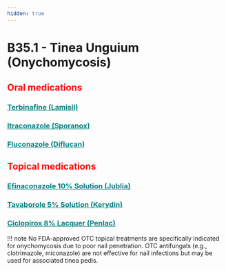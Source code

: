 ```yaml
---
hidden: true
---
```


# B35.1 - Tinea Unguium (Onychomycosis)
## <b  style="color:red">Oral medications</b>
### <u  style="color:teal">Terbinafine (Lamisil)</u>
### <u  style="color:teal">Itraconazole (Sporanox)</u>
### <u  style="color:teal">Fluconazole (Diflucan)</u>

## <b  style="color:red">Topical  medications</b>
### <u  style="color:teal">Efinaconazole 10% Solution (Jublia)</u>
### <u  style="color:teal">Tavaborole 5% Solution (Kerydin)</u>
### <u  style="color:teal">Ciclopirox 8% Lacquer (Penlac)</u>

!!! note
    No FDA-approved OTC topical treatments are specifically indicated for onychomycosis due to poor nail penetration. OTC antifungals (e.g., clotrimazole, miconazole) are not effective for nail infections but may be used for associated tinea pedis.